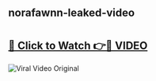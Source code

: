 ## norafawnn-leaked-video 

# <h2><a href="http://freeplayer.one?title=norafawnn-leaked-video&ref=21J">🔗 Click to Watch 👉🔴 VIDEO</a></h2>

<a href="http://freeplayer.one?title=norafawnn-leaked-video&ref=21J" rel="nofollow" data-target="animated-image.originalLink"><img src="https://i.ibb.co.com/xMMVF88/686577567.gif" alt="Viral Video Original" style="max-width: 100%; display: inline-block;" data-target="animated-image.originalImage"></a>

